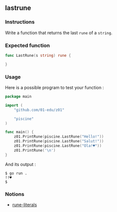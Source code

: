 ## lastrune

### Instructions

Write a function that returns the last `rune` of a `string`.

### Expected function

```go
func LastRune(s string) rune {

}
```

### Usage

Here is a possible program to test your function :

```go
package main

import (
	"github.com/01-edu/z01"

	"piscine"
)

func main() {
	z01.PrintRune(piscine.LastRune("Hello!"))
	z01.PrintRune(piscine.LastRune("Salut!"))
	z01.PrintRune(piscine.LastRune("Ola!♥"))
	z01.PrintRune('\n')
}
```

And its output :

```console
$ go run .
!!♥
$
```

### Notions

- [rune-literals](https://golang.org/ref/spec#Rune_literals)
